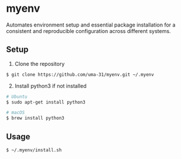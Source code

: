# myenv

Automates environment setup and essential package installation for a consistent and reproducible configuration across different systems.

## Setup

1. Clone the repository

```bash
$ git clone https://github.com/uma-31/myenv.git ~/.myenv
```

2. Install python3 if not installed

```bash
# Ubuntu
$ sudo apt-get install python3

# macOS
$ brew install python3
```

## Usage

```bash
$ ~/.myenv/install.sh
```

